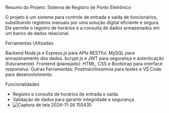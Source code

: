  Resumo do Projeto: Sistema de Registro de Ponto Eletrônico

O projeto é um sistema para controle de entrada e saída de funcionários, substituindo registros manuais por uma solução digital eficiente e segura. Ele permite o registro de horários e a consulta de dados armazenados em um banco de dados relacional.



Ferramentas Utilizadas

Backend 
Node.js e Express.js para APIs RESTful.
MySQL para armazenamento dos dados.
bcrypt.js e JWT para segurança e autenticação (futuramente).
Frontend (planejado): 
HTML, CSS e Bootstrap para interface responsiva.
Outras Ferramentas: 
Postman/Insomnia para testes e VS Code para desenvolvimento.



Funcionalidades
- Registro e consulta de horários de entrada e saída.
- Validação de dados para garantir integridade e segurança.
- ![Captura de tela 2024-11-26 155435](https://github.com/user-attachments/assets/1ba8d9fa-def3-47bf-9dd2-2fc81f0e4170)



